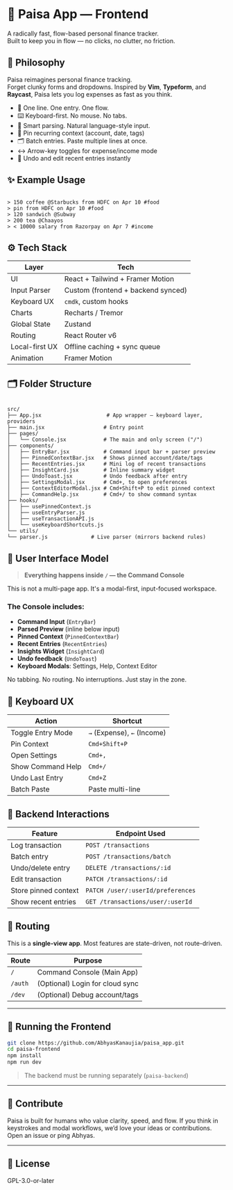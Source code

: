 # 💸 Paisa App — Frontend

A radically fast, flow-based personal finance tracker.  
Built to keep you in flow — no clicks, no clutter, no friction.

## 🧠 Philosophy

Paisa reimagines personal finance tracking.  
Forget clunky forms and dropdowns. Inspired by **Vim**, **Typeform**, and **Raycast**, Paisa lets you log expenses as fast as you think.

- 🧭 One line. One entry. One flow.
- ⌨️ Keyboard-first. No mouse. No tabs.
- 🧠 Smart parsing. Natural language-style input.
- 📌 Pin recurring context (account, date, tags)
- 🗂 Batch entries. Paste multiple lines at once.
- ↔️ Arrow-key toggles for expense/income mode
- 🔁 Undo and edit recent entries instantly

## ✨ Example Usage

```

> 150 coffee @Starbucks from HDFC on Apr 10 #food
> pin from HDFC on Apr 10 #food
> 120 sandwich @Subway
> 200 tea @Chaayos
> < 10000 salary from Razorpay on Apr 7 #income

```

## ⚙️ Tech Stack

| Layer            | Tech                         |
|------------------|------------------------------|
| UI               | React + Tailwind + Framer Motion |
| Input Parser     | Custom (frontend + backend synced) |
| Keyboard UX      | `cmdk`, custom hooks         |
| Charts           | Recharts / Tremor            |
| Global State     | Zustand                      |
| Routing          | React Router v6              |
| Local-first UX   | Offline caching + sync queue |
| Animation        | Framer Motion                |

## 🗂 Folder Structure

```

src/
├── App.jsx                     # App wrapper — keyboard layer, providers
├── main.jsx                   # Entry point
├── pages/
│   └── Console.jsx            # The main and only screen ("/")
├── components/
│   ├── EntryBar.jsx           # Command input bar + parser preview
│   ├── PinnedContextBar.jsx   # Shows pinned account/date/tags
│   ├── RecentEntries.jsx      # Mini log of recent transactions
│   ├── InsightCard.jsx        # Inline summary widget
│   ├── UndoToast.jsx          # Undo feedback after entry
│   ├── SettingsModal.jsx      # Cmd+, to open preferences
│   ├── ContextEditorModal.jsx # Cmd+Shift+P to edit pinned context
│   ├── CommandHelp.jsx        # Cmd+/ to show command syntax
├── hooks/
│   ├── usePinnedContext.js
│   ├── useEntryParser.js
│   ├── useTransactionAPI.js
│   └── useKeyboardShortcuts.js
└── utils/
└── parser.js              # Live parser (mirrors backend rules)

````

## 🧪 User Interface Model

> **Everything happens inside `/` — the Command Console**

This is not a multi-page app. It's a modal-first, input-focused workspace.

### The Console includes:
- **Command Input** (`EntryBar`)
- **Parsed Preview** (inline below input)
- **Pinned Context** (`PinnedContextBar`)
- **Recent Entries** (`RecentEntries`)
- **Insights Widget** (`InsightCard`)
- **Undo feedback** (`UndoToast`)
- **Keyboard Modals**: Settings, Help, Context Editor

No tabbing. No routing. No interruptions. Just stay in the zone.

## 🧠 Keyboard UX

| Action                   | Shortcut            |
|--------------------------|---------------------|
| Toggle Entry Mode        | `→` (Expense), `←` (Income) |
| Pin Context              | `Cmd+Shift+P`       |
| Open Settings            | `Cmd+,`             |
| Show Command Help        | `Cmd+/`             |
| Undo Last Entry          | `Cmd+Z`             |
| Batch Paste              | Paste multi-line    |

## 🔧 Backend Interactions

| Feature               | Endpoint Used                        |
|-----------------------|---------------------------------------|
| Log transaction       | `POST /transactions`                 |
| Batch entry           | `POST /transactions/batch`           |
| Undo/delete entry     | `DELETE /transactions/:id`           |
| Edit transaction      | `PATCH /transactions/:id`            |
| Store pinned context  | `PATCH /user/:userId/preferences`    |
| Show recent entries   | `GET /transactions/user/:userId`     |

## 📁 Routing

This is a **single-view app**. Most features are state-driven, not route-driven.

| Route     | Purpose                         |
|-----------|----------------------------------|
| `/`       | Command Console (Main App)       |
| `/auth`   | (Optional) Login for cloud sync  |
| `/dev`    | (Optional) Debug account/tags    |

---

## 🚀 Running the Frontend

```bash
git clone https://github.com/AbhyasKanaujia/paisa_app.git
cd paisa-frontend
npm install
npm run dev
````

> The backend must be running separately (`paisa-backend`)

---

## 🙌 Contribute

Paisa is built for humans who value clarity, speed, and flow.
If you think in keystrokes and modal workflows, we’d love your ideas or contributions.
Open an issue or ping Abhyas.

---

## 📜 License

GPL-3.0-or-later

